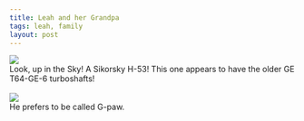 ```yaml
---
title: Leah and her Grandpa
tags: leah, family
layout: post
---
```

<img src="http://fuzzymonk.com/photos/blog/image/595/IMG_6161.JPG" class="photo" /><br />Look, up in the Sky!  A Sikorsky H-53! This one appears to have the older GE T64-GE-6 turboshafts!<br /><br /><img src="http://fuzzymonk.com/photos/blog/image/595/IMG_6164.JPG" class="photo" /><br />He prefers to be called G-paw.
